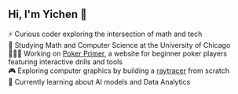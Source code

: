 ## Hi, I'm Yichen 👋

⚡ Curious coder exploring the intersection of math and tech \
🏫 Studying Math and Computer Science at the University of Chicago \
👩🏻‍💻 Working on [Poker Primer](https://github.com/yichending01/Poker-Primer), a website for beginner poker players featuring interactive drills and tools \
🎮 Exploring computer graphics by building a [raytracer](https://github.com/yichending01/raytracer) from scratch \
🌱 Currently learning about AI models and Data Analytics

<!--
**yichending01/yichending01** is a ✨ _special_ ✨ repository because its `README.md` (this file) appears on your GitHub profile.

Here are some ideas to get you started:

- 🔭 I’m currently working on ...
- 🌱 I’m currently learning ...
- 👯 I’m looking to collaborate on ...
- 🤔 I’m looking for help with ...
- 💬 Ask me about ...
- 📫 How to reach me: ...
- 😄 Pronouns: ...
- ⚡ Fun fact: ...
-->

